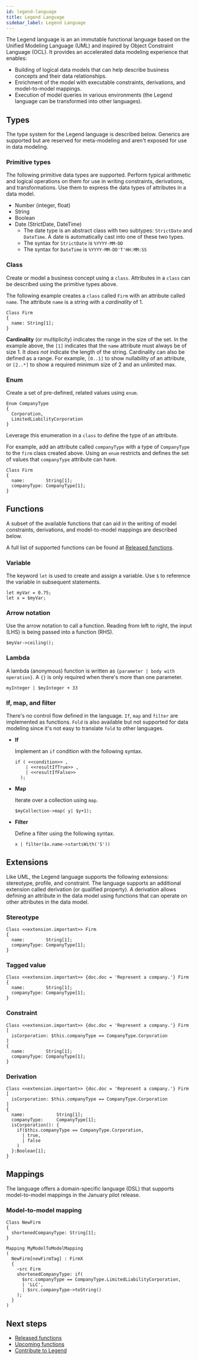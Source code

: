 ```yaml
---
id: legend-language
title: Legend Language
sidebar_label: Legend Language
---
```


The Legend language is an an immutable functional language based on the Unified Modeling Language (UML) and inspired by Object Constraint Language (OCL). It provides an accelerated data modeling experience that enables:

- Building of logical data models that can help describe business concepts and their data relationships.  
- Enrichment of the model with executable constraints, derivations, and model-to-model mappings.
- Execution of model queries in various environments (the Legend language can be transformed into other languages).

## Types

The type system for the Legend language is described below. Generics are supported but are reserved for meta-modeling and aren't exposed for use in data modeling.

### Primitive types

The following primitive data types are supported. Perform typical arithmetic and logical operations on them for use in writing constraints, derivations, and transformations. Use them to express the data types of attributes in a data model.

- Number (integer, float)
- String
- Boolean
- Date (StrictDate, DateTime)
  - The date type is an abstract class with two subtypes: `StrictDate` and `DateTime`. A date is automatically cast into one of these two types.
  - The syntax for `StrictDate` is `%YYYY-MM-DD`
  - The syntax for `DateTime` is `%YYYY-MM-DD'T'HH:MM:SS`

### Class

Create or model a business concept using a `class`. Attributes in a `class` can be described using the primitive types above.  

The following example creates a `class` called `Firm` with an attribute called `name`. The attribute `name` is a string with a *cardinality* of 1.

```Legend
Class Firm
{
  name: String[1];  
}
```

**Cardinality** (or multiplicity) indicates the range in the size of the set. In the example above, the `[1]` indicates that the `name` attribute must always be of size 1. It _does not_ indicate the length of the string. Cardinality can also be defined as a range. For example, `[0..1]` to show nullability of an attribute, or `[2..*]` to show a required minimum size of 2 and an unlimited max.

### Enum

Create a set of pre-defined, related values using `enum`.

```Legend
Enum CompanyType
{
  Corporation,
  LimitedLiabilityCorporation
}
```

Leverage this enumeration in a `class` to define the type of an attribute.  

For example, add an attribute called `companyType` with a type of `CompanyType` to the `firm` class created above. Using an `enum` restricts and defines the set of values that `companyType` attribute can have.

```Legend
Class Firm
{
  name:        String[1];  
  companyType: CompanyType[1];
}
```

## Functions

A subset of the available functions that can aid in the writing of model constraints, derivations, and model-to-model mappings are described below.  

A full list of supported functions can be found at [Released functions](released-functions.md).

### Variable

The keyword `let` is used to create and assign a variable. Use `$` to reference the variable in subsequent statements.

```Legend
let myVar = 0.75;
let x = $myVar;
```

### Arrow notation

Use the arrow notation to call a function. Reading from left to right, the input (LHS) is being passed into a function (RHS).

```Legend
$myVar->ceiling();
```

### Lambda

A lambda (anonymous) function is written as `{parameter | body with operation}`. A `{}` is only required when there's more than one parameter.

```Legend
myInteger | $myInteger + 33
```

### If, map, and filter

There's no control flow defined in the language. `If`, `map` and `filter` are implemented as functions. `Fold` is also available but not supported for data modeling since it's not easy to translate `fold` to other languages.

- **If**
  
  Implement an `if` condition with the following syntax.

  ```Legend
  if ( <<condition>> ,
      | <<resultIfTrue>> ,
      | <<resultIfFalse>>
    );
  ```

- **Map**

  Iterate over a collection using `map`.

  ```Legend
  $myCollection->map( y| $y+1);
  ```

- **Filter**

  Define a filter using the following syntax.

  ```Legend
  x | filter($x.name->startsWith('S'))
  ```

## Extensions

Like UML, the Legend language supports the following extensions: stereotype, profile, and constraint. The language supports an additional extension called derivation (or qualified property). A derivation allows defining an attribute in the data model using functions that can operate on other attributes in the data model.

### Stereotype

```Legend
Class <<extension.important>> Firm
{
  name:        String[1];  
  companyType: CompanyType[1];
}
```

### Tagged value

```Legend
Class <<extension.important>> {doc.doc = 'Represent a company.'} Firm
{
  name:        String[1];  
  companyType: CompanyType[1];
}
```

### Constraint

```Legend
Class <<extension.important>> {doc.doc = 'Represent a company.'} Firm
[
  isCorporation: $this.companyType == CompanyType.Corporation
]
{
  name:        String[1];  
  companyType: CompanyType[1];
}
```

### Derivation

```Legend
Class <<extension.important>> {doc.doc = 'Represent a company.'} Firm
[
  isCorporation: $this.companyType == CompanyType.Corporation
]
{
  name:            String[1];  
  companyType:     CompanyType[1];
  isCorporation(): {
    if($this.companyType == CompanyType.Corporation,
      | true,
      | false
    )
  }:Boolean[1];
}
```

## Mappings

The language offers a domain-specific language (DSL) that supports model-to-model mappings in the January pilot release.

### Model-to-model mapping

```Legend
Class NewFirm
{
  shortenedCompanyType: String[1];  
}

Mapping MyModelToModelMapping
(
  NewFirm[newFirmTag] : FirmX
  {
    ~src Firm
    shortenedCompanyType: if(
      $src.companyType == CompanyType.LimitedLiabilityCorporation,
      | 'LLC',
      | $src.companyType->toString()
    );
  }
)
```

## Next steps

- [Released functions](released-functions.md)
- [Upcoming functions](upcoming-functions.md)
- [Contribute to Legend](../contribute/contribute-to-legend.md)
